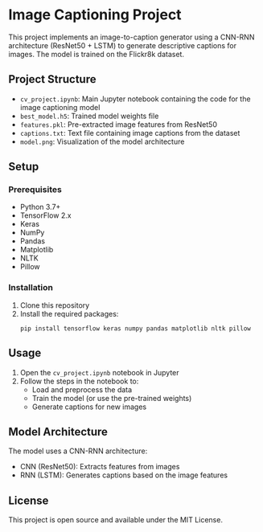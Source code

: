 # Image Captioning Project

This project implements an image-to-caption generator using a CNN-RNN architecture (ResNet50 + LSTM) to generate descriptive captions for images. The model is trained on the Flickr8k dataset.

## Project Structure

- `cv_project.ipynb`: Main Jupyter notebook containing the code for the image captioning model
- `best_model.h5`: Trained model weights file
- `features.pkl`: Pre-extracted image features from ResNet50
- `captions.txt`: Text file containing image captions from the dataset
- `model.png`: Visualization of the model architecture

## Setup

### Prerequisites
- Python 3.7+
- TensorFlow 2.x
- Keras
- NumPy
- Pandas
- Matplotlib
- NLTK
- Pillow

### Installation
1. Clone this repository
2. Install the required packages:
   ```
   pip install tensorflow keras numpy pandas matplotlib nltk pillow
   ```

## Usage

1. Open the `cv_project.ipynb` notebook in Jupyter
2. Follow the steps in the notebook to:
   - Load and preprocess the data
   - Train the model (or use the pre-trained weights)
   - Generate captions for new images

## Model Architecture

The model uses a CNN-RNN architecture:
- CNN (ResNet50): Extracts features from images
- RNN (LSTM): Generates captions based on the image features

## License

This project is open source and available under the MIT License.
